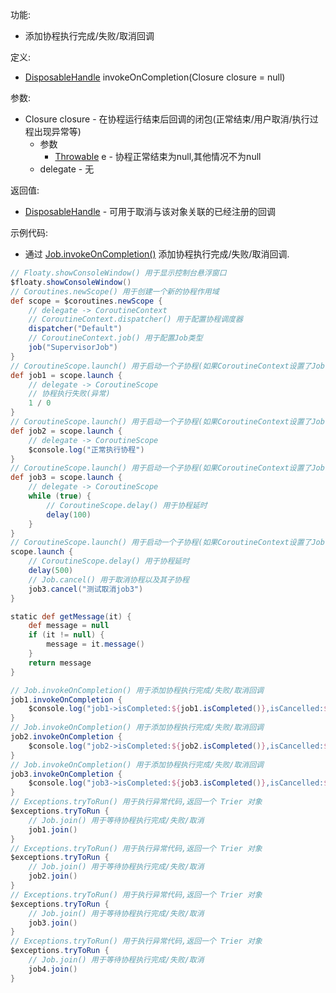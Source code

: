 功能:

+ 添加协程执行完成/失败/取消回调

定义:

+ [DisposableHandle](/API/Coroutines/DisposableHandle/README.md) invokeOnCompletion(Closure closure
  = null)

参数:

+ Closure closure - 在协程运行结束后回调的闭包(正常结束/用户取消/执行过程出现异常等)
    + 参数
        + [Throwable](/API/Exception/Throwable/README.md) e - 协程正常结束为null,其他情况不为null
    + delegate - 无

返回值:

+ [DisposableHandle](/API/Coroutines/DisposableHandle/README.md) - 可用于取消与该对象关联的已经注册的回调

示例代码:

+ 通过 [Job.invokeOnCompletion()](/API/Coroutines/Job/README.md?id=invokeOnCompletion)
  添加协程执行完成/失败/取消回调.

```groovy
// Floaty.showConsoleWindow() 用于显示控制台悬浮窗口
$floaty.showConsoleWindow()
// Coroutines.newScope() 用于创建一个新的协程作用域
def scope = $coroutines.newScope {
    // delegate -> CoroutineContext
    // CoroutineContext.dispatcher() 用于配置协程调度器
    dispatcher("Default")
    // CoroutineContext.job() 用于配置Job类型
    job("SupervisorJob")
}
// CoroutineScope.launch() 用于启动一个子协程(如果CoroutineContext设置了Job参数,那么就是启动一个新协程,与启动它的协程没有父子关系)
def job1 = scope.launch {
    // delegate -> CoroutineScope
    // 协程执行失败(异常)
    1 / 0
}
// CoroutineScope.launch() 用于启动一个子协程(如果CoroutineContext设置了Job参数,那么就是启动一个新协程,与启动它的协程没有父子关系)
def job2 = scope.launch {
    // delegate -> CoroutineScope
    $console.log("正常执行协程")
}
// CoroutineScope.launch() 用于启动一个子协程(如果CoroutineContext设置了Job参数,那么就是启动一个新协程,与启动它的协程没有父子关系)
def job3 = scope.launch {
    // delegate -> CoroutineScope
    while (true) {
        // CoroutineScope.delay() 用于协程延时
        delay(100)
    }
}
// CoroutineScope.launch() 用于启动一个子协程(如果CoroutineContext设置了Job参数,那么就是启动一个新协程,与启动它的协程没有父子关系)
scope.launch {
    // CoroutineScope.delay() 用于协程延时
    delay(500)
    // Job.cancel() 用于取消协程以及其子协程
    job3.cancel("测试取消job3")
}

static def getMessage(it) {
    def message = null
    if (it != null) {
        message = it.message()
    }
    return message
}

// Job.invokeOnCompletion() 用于添加协程执行完成/失败/取消回调
job1.invokeOnCompletion {
    $console.log("job1->isCompleted:${job1.isCompleted()},isCancelled:${job1.isCancelled()},exception:${getMessage(it)}")
}
// Job.invokeOnCompletion() 用于添加协程执行完成/失败/取消回调
job2.invokeOnCompletion {
    $console.log("job2->isCompleted:${job2.isCompleted()},isCancelled:${job2.isCancelled()},exception:${getMessage(it)}")
}
// Job.invokeOnCompletion() 用于添加协程执行完成/失败/取消回调
job3.invokeOnCompletion {
    $console.log("job3->isCompleted:${job3.isCompleted()},isCancelled:${job3.isCancelled()},exception:${getMessage(it)}")
}
// Exceptions.tryToRun() 用于执行异常代码,返回一个 Trier 对象
$exceptions.tryToRun {
    // Job.join() 用于等待协程执行完成/失败/取消
    job1.join()
}
// Exceptions.tryToRun() 用于执行异常代码,返回一个 Trier 对象
$exceptions.tryToRun {
    // Job.join() 用于等待协程执行完成/失败/取消
    job2.join()
}
// Exceptions.tryToRun() 用于执行异常代码,返回一个 Trier 对象
$exceptions.tryToRun {
    // Job.join() 用于等待协程执行完成/失败/取消
    job3.join()
}
// Exceptions.tryToRun() 用于执行异常代码,返回一个 Trier 对象
$exceptions.tryToRun {
    // Job.join() 用于等待协程执行完成/失败/取消
    job4.join()
}
```